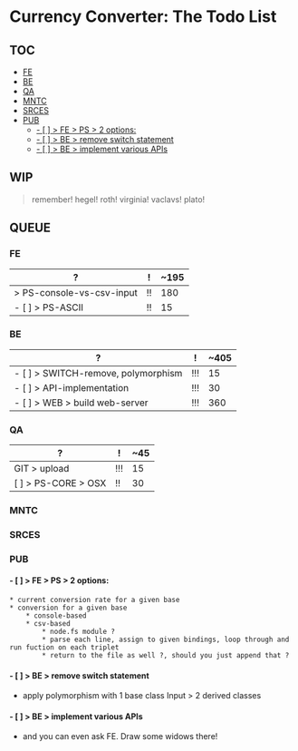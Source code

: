 # Currency Converter: The Todo List
## TOC
<!-- TOC -->

- [FE](#fe)
- [BE](#be)
- [QA](#qa)
- [MNTC](#mntc)
- [SRCES](#srces)
- [PUB](#pub)
    - [- [ ] > FE > PS > 2 options:](#-----fe--ps--2-options)
    - [- [ ] > BE > remove switch statement](#-----be--remove-switch-statement)
    - [- [ ] > BE > implement various APIs](#-----be--implement-various-apis)

<!-- /TOC -->
## WIP 
> remember! hegel! roth! virginia! vaclavs! plato! 


## QUEUE
### FE
?                         | !  | ~195
--------------------------|----|-----
> PS-console-vs-csv-input | !! | 180
- [ ] > PS-ASCII          | !! | 15

### BE
?                                   | !   | ~405
------------------------------------|-----|-----
- [ ] > SWITCH-remove, polymorphism | !!! | 15
- [ ] > API-implementation          | !!! | 30
- [ ] > WEB > build web-server      | !!! | 360

### QA
?                   | !   | ~45
--------------------|-----|----
GIT > upload        | !!! | 15
[ ] > PS-CORE > OSX | !!  | 30

### MNTC

### SRCES

### PUB

#### - [ ] > FE > PS > 2 options: 
    * current conversion rate for a given base
    * conversion for a given base
        * console-based
        * csv-based
            * node.fs module ? 
            * parse each line, assign to given bindings, loop through and run fuction on each triplet
            * return to the file as well ?, should you just append that ? 
#### - [ ] > BE > remove switch statement 
* apply polymorphism with 1 base class Input > 2 derived classes

#### - [ ] > BE > implement various APIs 
* and you can even ask FE. Draw some widows there! 